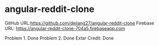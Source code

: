 # angular-reddit-clone
GitHub URL:https://github.com/dejiang27/angular-reddit-clone
Firebase URL: https://angular-reddit-clone-704a5.firebaseapp.com


Problem 1. Done
Problem 2. Done
Extar Credit: Done
